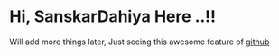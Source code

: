 # Hi, SanskarDahiya Here ..!!

Will add more things later,
Just seeing this awesome feature of [github](http://www.github.com)
